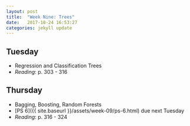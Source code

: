 ```yaml
---
layout: post
title:  "Week Nine: Trees"
date:   2017-10-24 16:53:27
categories: jekyll update
---
```


## Tuesday
- Regression and Classification Trees
- *Reading*: p. 303 - 316

## Thursday
- Bagging, Boosting, Random Forests
- [PS 6]({{ site.baseurl }}/assets/week-09/ps-6.html) due next Tuesday 
- *Reading*: p. 316 - 324